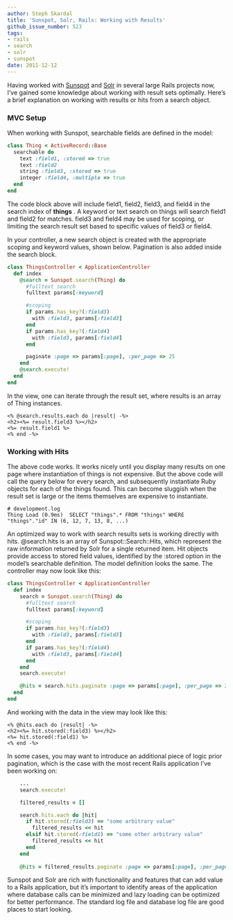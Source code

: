 ```yaml
---
author: Steph Skardal
title: 'Sunspot, Solr, Rails: Working with Results'
github_issue_number: 523
tags:
- rails
- search
- solr
- sunspot
date: 2011-12-12
---
```




Having worked with [Sunspot](http://sunspot.github.io/) and [Solr](https://lucene.apache.org/solr/) in several large Rails projects now, I’ve gained some knowledge about working with result sets optimally. Here’s a brief explanation on working with results or hits from a search object.

### MVC Setup

When working with Sunspot, searchable fields are defined in the model:

```ruby
class Thing < ActiveRecord::Base
  searchable do
    text :field1, :stored => true
    text :field2
    string :field3, :stored => true
    integer :field4, :multiple => true
  end
end
```

The code block above will include field1, field2, field3, and field4 in the search index of **things** . A keyword or text search on things will search field1 and field2 for matches. field3 and field4 may be used for scoping, or limiting the search result set based to specific values of field3 or field4.

In your controller, a new search object is created with the appropriate scoping and keyword values, shown below. Pagination is also added inside the search block.

```ruby
class ThingsController < ApplicationController
  def index
    @search = Sunspot.search(Thing) do
      #fulltext search
      fulltext params[:keyword]

      #scoping
      if params.has_key?(:field3)
        with :field3, params[:field3]
      end 
      if params.has_key?(:field4)
        with :field3, params[:field4]
      end

      paginate :page => params[:page], :per_page => 25
    end
    @search.execute!
  end
end
```

In the view, one can iterate through the result set, where results is an array of Thing instances.

```nohighlight
<% @search.results.each do |result| -%>
<h2><%= result.field3 %></h2>
<%= result.field1 %>
<% end -%>
```

### Working with Hits

The above code works. It works nicely until you display many results on one page where instantiation of things is not expensive. But the above code will call the query below for every search, and subsequently instantiate Ruby objects for each of the things found. This can become sluggish when the result set is large or the items themselves are expensive to instantiate.

```nohighlight
# development.log
Thing Load (0.9ms)  SELECT "things".* FROM "things" WHERE "things"."id" IN (6, 12, 7, 13, 8, ...)
```

An optimized way to work with search results sets is working directly with hits. @search.hits is an array of Sunspot::Search::Hits, which represent the raw information returned by Solr for a single returned item. Hit objects provide access to stored field values, identified by the :stored option in the model’s searchable definition. The model definition looks the same. The controller may now look like this:

```ruby
class ThingsController < ApplicationController
  def index
    search = Sunspot.search(Thing) do
      #fulltext search
      fulltext params[:keyword]

      #scoping
      if params.has_key?(:field3)
        with :field3, params[:field3]
      end 
      if params.has_key?(:field4)
        with :field3, params[:field4]
      end
    end
    search.execute!

    @hits = search.hits.paginate :page => params[:page], :per_page => 25
  end
end
```

And working with the data in the view may look like this:

```nohighlight
<% @hits.each do |result| -%>
<h2><%= hit.stored(:field3) %></h2>
<%= hit.stored(:field1) %>
<% end -%>
```

In some cases, you may want to introduce an additional piece of logic prior pagination, which is the case with the most recent Rails application I’ve been working on:

```ruby
    ...
    search.execute!

    filtered_results = []

    search.hits.each do |hit|
      if hit.stored(:field3) == "some arbitrary value"
        filtered_results << hit
      elsif hit.stored(:field1) == "some other arbitrary value"
        filtered_results << hit
      end
    end
   
    @hits = filtered_results.paginate :page => params[:page], :per_page => 25
```

Sunspot and Solr are rich with functionality and features that can add value to a Rails application, but it’s important to identify areas of the application where database calls can be minimized and lazy loading can be optimized for better performance. The standard log file and database log file are good places to start looking.


